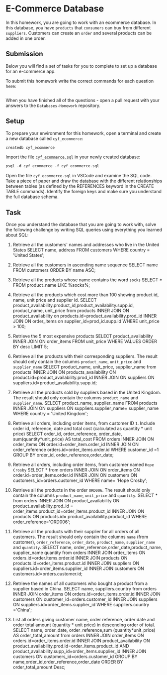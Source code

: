 # E-Commerce Database

In this homework, you are going to work with an ecommerce database. In this database, you have `products` that `consumers` can buy from different `suppliers`. Customers can create an `order` and several products can be added in one order.

## Submission

Below you will find a set of tasks for you to complete to set up a database for an e-commerce app.

To submit this homework write the correct commands for each question here:
```sql


```

When you have finished all of the questions - open a pull request with your answers to the `Databases-Homework` repository.

## Setup

To prepare your environment for this homework, open a terminal and create a new database called `cyf_ecommerce`:

```sql
createdb cyf_ecommerce
```

Import the file [`cyf_ecommerce.sql`](./cyf_ecommerce.sql) in your newly created database:

```sql
psql -d cyf_ecommerce -f cyf_ecommerce.sql
```

Open the file `cyf_ecommerce.sql` in VSCode and examine the SQL code. Take a piece of paper and draw the database with the different relationships between tables (as defined by the REFERENCES keyword in the CREATE TABLE commands). Identify the foreign keys and make sure you understand the full database schema.

## Task

Once you understand the database that you are going to work with, solve the following challenge by writing SQL queries using everything you learned about SQL:

1. Retrieve all the customers' names and addresses who live in the United States
SELECT name, address 
FROM customers 
WHERE country = 'United States';

2. Retrieve all the customers in ascending name sequence
SELECT name 
FROM customers 
ORDER BY name ASC;

3. Retrieve all the products whose name contains the word `socks`
SELECT * 
FROM product_name 
LIKE %socks%;

4. Retrieve all the products which cost more than 100 showing product id, name, unit price and supplier id.
SELECT product_availability.product_id,product_availability.supp.id, product_name, unit_price from products 
INNER JOIN ON product_availability on products.id=product_availability.prod_id
INNER JOIN ON order_items on supplier_id=prod_id.supp.id WHERE unit_price > 100;

5. Retrieve the 5 most expensive products
SELECT product_availability 
INNER JOIN ON order_items 
FROM unit_price 
WHERE VALUES 
ORDER BY desc LIMIT 5;

6. Retrieve all the products with their corresponding suppliers. The result should only contain the columns `product_name`, `unit_price` and `supplier_name`
SELECT product_name, unit_price, supplier_name from products 
INNER JOIN ON products_availability ON product.id=product_availability.prod_id 
INNER JOIN ON suppliers ON suppliers.id=product_availability.supp.id;

7. Retrieve all the products sold by suppliers based in the United Kingdom. The result should only contain the columns `product_name` and `supplier_name`.
SELECT product_name, supplier_name 
FROM products 
INNER JOIN ON suppliers 
ON suppliers.supplier_name= supplier_name 
WHERE country = 'United Kingdom';

8. Retrieve all orders, including order items, from customer ID `1`. Include order id, reference, date and total cost (calculated as quantity * unit price)
SELECT order_id, order_reference, order_date, sum(quantity*unit_price) 
AS total_cost 
FROM orders 
INNER JOIN ON order_items 
ON order.id=order_item.order_id 
INNER JOIN ON order_reference orders.id=order_items.order.id 
WHERE customer_id =1 
GROUP BY order_id, order_reference,order_date;

9. Retrieve all orders, including order items, from customer named `Hope Crosby`
SELECT * from orders 
INNER JOIN ON order_items 
ON order.id=order_items.order.id 
INNER JOIN ON customers 
ON customers_id=orders.customer_id 
WHERE name= 'Hope Crosby';

10. Retrieve all the products in the order `ORD006`. The result should only contain the columns `product_name`, `unit_price` and `quantity`.
SELECT * from orders 
INNER JOIN ON product_availability 
ON product_availability.prod_id = order_items.product_id=order_items.product_id 
INNER JOIN ON products 
ON products.id= product_availability.product_id WHERE order_reference='ORD006';

11. Retrieve all the products with their supplier for all orders of all customers. The result should only contain the columns `name` (from customer), `order_reference`, `order_date`, `product_name`, `supplier_name` and `quantity`.
SELECT name, order_reference,order_date,product_name, supplier_name quantity from orders INNER JOIN order_items
ON orders.id=order.items.order.id 
INNER JOIN products
ON products.id=order_items.product.id 
INNER JOIN suppliers ON suppliers.id=order_items.supplier_id 
INNER JOIN customers ON customers.id=orders.customer.id;

12. Retrieve the names of all customers who bought a product from a supplier based in China.
SELECT name, suppliers.country from orders 
INNER JOIN order_items ON orders.id=order_items.order.id 
INNER JOIN customers ON customer_id=orders.customer_id 
INNER JOIN suppliers ON suppliers.id=order_items.supplier_id WHERE suppliers.country ='China';

13. List all orders giving customer name, order reference, order date and order total amount (quantity * unit price) in descending order of total.
SELECT name, order_date, order_reference,sum (quantity*unit_price) 
AS order_total_amount from orders 
INNER JOIN order_items ON orders.id=order_items.order.id 
INNER JOIN product_availability ON product_availability.prod.id=order_items.product_id AND product_availability.supp_id=order_items.supplier_id 
INNER JOIN customers ON customers_id=orders.customer_id 
GROUP BY name,order_id,order_reference,order_date ORDER BY order_total_amount Desc;

